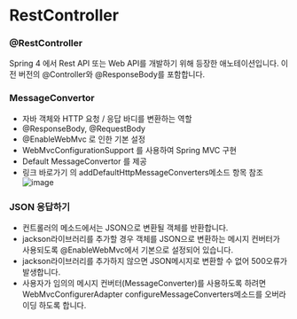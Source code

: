 RestController
=
### @RestController

Spring 4 에서 Rest API 또는 Web API를 개발하기 위해 등장한 애노테이션입니다.
이전 버전의 @Controller와 @ResponseBody를 포함합니다.
 

### MessageConvertor

- 자바 객체와 HTTP 요청 / 응답 바디를 변환하는 역할
- @ResponseBody, @RequestBody
- @EnableWebMvc 로 인한 기본 설정
- WebMvcConfigurationSupport 를 사용하여 Spring MVC 구현
- Default MessageConvertor 를 제공
- 링크 바로가기 의 addDefaultHttpMessageConverters메소드 항목 참조
![image](https://user-images.githubusercontent.com/22065527/119447554-0a7c4a00-bd6b-11eb-96ac-a78308de7e4a.png)

### JSON 응답하기
- 컨트롤러의 메소드에서는 JSON으로 변환될 객체를 반환합니다.
- jackson라이브러리를 추가할 경우 객체를 JSON으로 변환하는 메시지 컨버터가 사용되도록 @EnableWebMvc에서 기본으로 설정되어 있습니다.
- jackson라이브러리를 추가하지 않으면 JSON메시지로 변환할 수 없어 500오류가 발생합니다.
- 사용자가 임의의 메시지 컨버터(MessageConverter)를 사용하도록 하려면 WebMvcConfigurerAdapter configureMessageConverters메소드를 오버라이딩 하도록 합니다.

